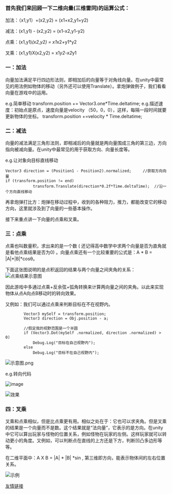 ### 首先我们来回顾一下二维向量(三维雷同)的运算公式：

加法：（x1,y1）+(x2,y2) = (x1+x2,y1+y2)

减法：(x1,y1) - (x2,y2) = (x1-x2,y1-y2)

点乘：(x1,y1)*(x2,y2) = x1*x2+y1*y2

叉乘：(x1,y1)X(x2,y2) = x1*y2-x2*y1

### 一：加法

向量加法满足平行四边形法则，即相加后的向量等于对角线向量。在unity中最常见的用法例如物体的移动（另外还可以使用Translate）。拿炮弹做例子，我们看看向量在游戏中的运用。

e.g.简单移动 
transform.position += Vector3.one*Time.deltatime;
e.g.描述速度：初始点是原点，速度向量是velocity （50，0，0），这样，每隔一段时间就要更新物体的坐标。
transform.position +=velocity  * Time.deltatime;

### 二：减法

向量的减法满足三角形法则，即相减后的向量就是两向量围成三角的第三边，方向指向被减向量。在unity中最常见的用于获取方向、向量长度等。

e.g.让对象向目标直线移动
``` 
Vector3 direction = (Position1 - Position2).normalized;     //获取方向向量
if (transform.position != end)
            transform.Translate(direction*0.2f*Time.deltaTime);  //沿一个方向直线移动
```
再拿炮弹打比方：炮弹在移动过程中，收到的各种阻力，推力，都能改变它的移动方向，这里就涉及到了向量的一些基本操作。

接下来重点讲一下向量的点乘和叉乘。

### 三：点乘

点乘也叫数量积，求出来的是一个数 ( 还记得高中数学中求两个向量是否为直角就是看他点乘结果是否为0) 。向量点乘还有一个比较重要的公式是：A * B = |A|*|B|*cosθ。

下面这张图说明的是点积返回的结果与两个向量之间夹角的关系：
![点乘结果示意图](https://upload-images.jianshu.io/upload_images/3806085-c5260c8f6ab6fb9b.jpg?imageMogr2/auto-orient/strip%7CimageView2/2/w/1240)


因此游戏中多通过点乘+反余弦+弧角转换来计算两向量之间的夹角。以此来实现物体从点A向点B移动时的转向效果。

又例如：我们可以通过点乘来判断目标在不在视野内。
```
        Vector3 mySelf = transform.position;
        Vector3 direction = Obj.position - a;

        //假定我的视野范围是一个半圆
        if (Vector3.Dot(mySelf .normalized, direction .normalized) > 0)
            Debug.Log("目标在自己视野内");
        else
            Debug.Log("目标不在自己视野内");
```
![示意图.png](https://upload-images.jianshu.io/upload_images/3806085-eff87deb5b0244f9.png?imageMogr2/auto-orient/strip%7CimageView2/2/w/1240)

e.g.转向代码

![image](http://upload-images.jianshu.io/upload_images/3806085-ba7079b98dfc91ce?imageMogr2/auto-orient/strip%7CimageView2/2/w/1240)

![效果](http://upload-images.jianshu.io/upload_images/3806085-5b35c14a8b7be870?imageMogr2/auto-orient/strip)

### 四：叉乘

叉乘和点乘相似，但是比点乘更有用。相似之处在于：它也可以求夹角。但是叉乘的结果是一个向量而不是数。这个结果就是“法向量”，它表示的是方向。在unity中它可以算出玩家与怪物的位置关系，例如怪物在玩家的左侧。这样玩家就可以转动更小的角度。又例如，可以判断点在直线的上方还是下方，判断凹凸多边形等等。

在二维平面中：A X B = |A| * |B| *sin  ,  第三维即方向，能表示物体间的左右位置关系。

![示例](http://upload-images.jianshu.io/upload_images/3806085-be15c8cb84c5b506?imageMogr2/auto-orient/strip%7CimageView2/2/w/1240)

[友情链接](https://www.jianshu.com/p/d78f57994902)